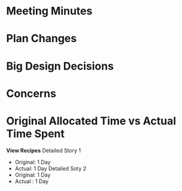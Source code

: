 # Meeting Minutes
# Plan Changes
# Big Design Decisions
# Concerns
# Original Allocated Time vs Actual Time Spent
**View Recipes**
Detailed Story 1
* Original: 1 Day
* Actual: 1 Day
Detailed Soty 2
* Original: 1 Day
* Actual : 1 Day

